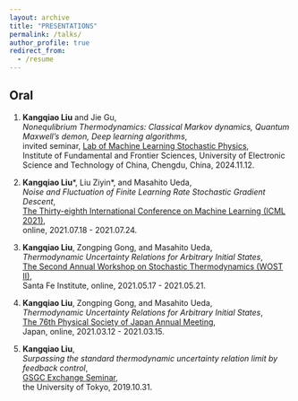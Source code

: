 ```yaml
---
layout: archive
title: "PRESENTATIONS"
permalink: /talks/
author_profile: true
redirect_from:
  - /resume
---
```

## **Oral**
1. **Kangqiao Liu** and Jie Gu,<br />
  *Nonequlibrium Thermodynamics: Classical Markov dynamics, Quantum Maxwell’s demon, Deep learning algorithms*,<br />
  invited seminar, [Lab of Machine Learning Stochastic Physics](https://jamestang23.github.io/contact/), <br />
  Institute of Fundamental and Frontier Sciences, University of Electronic Science and Technology of China, Chengdu, China, 2024.11.12.

2. **Kangqiao Liu**\*, Liu Ziyin\*, and Masahito Ueda,<br />
  *Noise and Fluctuation of Finite Learning Rate Stochastic Gradient Descent*,<br />
  [The Thirty-eighth International Conference on Machine Learning (ICML 2021)](https://icml.cc/Conferences/2021),<br />
  online, 2021.07.18 - 2021.07.24.

3. **Kangqiao Liu**, Zongping Gong, and Masahito Ueda,<br />
   *Thermodynamic Uncertainty Relations for Arbitrary Initial States*,<br />
   [The Second Annual Workshop on Stochastic Thermodynamics (WOST II)](https://wiki.santafe.edu/index.php/Stochastic_Thermodynamics_II),<br />
   Santa Fe Institute, online, 2021.05.17 - 2021.05.21.

4. **Kangqiao Liu**, Zongping Gong, and Masahito Ueda,<br />
   *Thermodynamic Uncertainty Relations for Arbitrary Initial States*,<br />
   [The 76th Physical Society of Japan Annual Meeting](https://www.jps.or.jp/activities/meetings/index.php),<br />
   Japan, online, 2021.03.12 - 2021.03.15.

5. **Kangqiao Liu**,<br />
   *Surpassing the standard thermodynamic uncertainty relation limit by feedback control*,<br />
   [GSGC Exchange Seminar](https://www.s.u-tokyo.ac.jp/GSGC/index.html),<br />
   the University of Tokyo, 2019.10.31.



<!-- {% if site.talkmap_link == true %}

<p style="text-decoration:underline;"><a href="/talkmap.html">See a map of all the places I've given a talk!</a></p>

{% endif %}

{% for post in site.talks reversed %}
  {% include archive-single-talk.html %}
{% endfor %} -->
